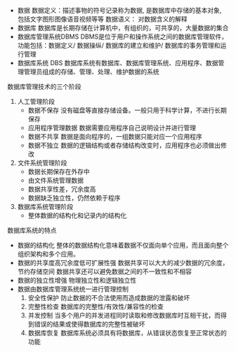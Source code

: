 * 数据
数据定义：描述事物的符号记录称为数据, 是数据库中存储的基本对象, 包括文字图形图像语音视频等等
数据语义： 对数据含义的解释
* 数据库
数据库是长期存储在计算机中，有组织的，可共享的，大量数据的集合
* 数据库管理系统DBMS
DBMS是位于用户和操作系统之间的数据库管理软件，功能包括：数据定义/ 数据操纵/ 数据库的建立和维护/ 数据库的事务管理和运行管理
* 数据库系统 DBS
数据库系统有数据库、数据库管理系统、应用程序、数据管理管理员组成的存储、管理、处理、维护数据的系统


数据库管理技术的三个阶段
1. 人工管理阶段
    * 数据不保存
    没有磁盘等直接存储设备。一般只用于科学计算，不进行长期保存
    * 应用程序管理数据
    数据需要应用程序自己说明设计并进行管理
    * 数据不共享
    数据是面向程序的，一组数据只能对应一个应用程序
    * 数据不独立
    数据的逻辑结构或者存储结构改变时，应用程序也必须做出修改
2. 文件系统管理阶段
    * 数据长期保存在外存中
    * 由文件系统管理数据
    * 数据共享性差，冗余度高
    * 数据缺乏独立性，仍然依赖于程序
3. 数据库系统管理阶段
    * 整体数据的结构化和记录内的结构化

数据库系统的特点
* 数据的结构化
整体的数据结构化意味着数据不仅面向单个应用，而且面向整个组织架构和多个应用。
* 数据的共享度高冗余度低可扩展性强
数据共享可以大大的减少数据的冗余度， 节约存储空间
数据共享还可以避免数据之间的不一致性和不相容
* 数据的独立性增强
物理独立性和逻辑独立性
* 数据由数据库管理系统统一进行管理控制
    1. 安全性保护
    防止数据的不合法使用而造成数据的泄露和破坏
    2. 完整性检查
    数据库的完整性/有效性/兼容性的检查
    3. 并发控制
    当多个用户的并发进程同时读取和修改数据库时互相干扰，而得到错误的结果或使得数据库的完整性被破坏
    4. 数据库恢复
    数据库系统必须具有将数据库，从错误状态恢复至正常状态的功能
